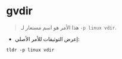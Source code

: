 # gvdir

> هذا الأمر هو اسم مستعار لـ `-p linux vdir`.

- إعرض التوثيقات للأمر الأصلي:

`tldr -p linux vdir`
